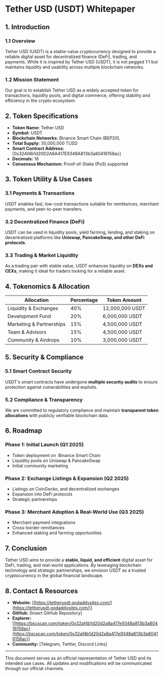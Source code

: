 # Tether USD (USDT) Whitepaper

## **1. Introduction**

### **1.1 Overview**

Tether USD (USDT) is a stable-value cryptocurrency designed to provide a reliable digital asset for decentralized finance (DeFi), trading, and payments. While it is inspired by Tether USD (USDT), it is not pegged 1:1 but maintains liquidity and usability across multiple blockchain networks.

### **1.2 Mission Statement**

Our goal is to establish Tether USD as a widely accepted token for transactions, liquidity pools, and digital commerce, offering stability and efficiency in the crypto ecosystem.

## **2. Token Specifications**

- **Token Name:** Tether USD
- **Symbol:** USDT
- **Blockchain Networks:** Binance Smart Chain (BEP20),
- **Total Supply:** 30,000,000 TUSD
- **Smart Contract Address:** [0x32Af4b1d20D2A8A417E9348A813b3a80416158ac]
- **Decimals:** 18
- **Consensus Mechanism:** Proof-of-Stake (PoS) supported

## **3. Token Utility & Use Cases**

### **3.1 Payments & Transactions**

USDT enables fast, low-cost transactions suitable for remittances, merchant payments, and peer-to-peer transfers.

### **3.2 Decentralized Finance (DeFi)**

USDT can be used in liquidity pools, yield farming, lending, and staking on decentralized platforms like **Uniswap, PancakeSwap, and other DeFi protocols**.

### **3.3 Trading & Market Liquidity**

As a trading pair with stable value, USDT enhances liquidity on **DEXs and CEXs**, making it ideal for traders looking for a reliable asset.

## **4. Tokenomics & Allocation**

| **Allocation**           | **Percentage** | **Token Amount** |
| ------------------------ | -------------- | ---------------- |
| Liquidity & Exchanges    | 40%            | 12,000,000 USDT  |
| Development Fund         | 20%            | 6,000,000 USDT   |
| Marketing & Partnerships | 15%            | 4,500,000 USDT   |
| Team & Advisors          | 15%            | 4,500,000 USDT   |
| Community & Airdrops     | 10%            | 3,000,000 USDT   |

## **5. Security & Compliance**

### **5.1 Smart Contract Security**

USDT's smart contracts have undergone **multiple security audits** to ensure protection against vulnerabilities and exploits.

### **5.2 Compliance & Transparency**

We are committed to regulatory compliance and maintain **transparent token allocations** with publicly verifiable blockchain data.

## **6. Roadmap**

### **Phase 1: Initial Launch (Q1 2025)**

- Token deployment on  Binance Smart Chain
- Liquidity pools on Uniswap & PancakeSwap
- Initial community marketing

### **Phase 2: Exchange Listings & Expansion (Q2 2025)**

- Listings on CoinGecko, and decentralized exchanges
- Expansion into DeFi protocols
- Strategic partnerships

### **Phase 3: Merchant Adoption & Real-World Use (Q3 2025)**

- Merchant payment integrations
- Cross-border remittances
- Enhanced staking and farming opportunities

## **7. Conclusion**

Tether USD aims to provide a **stable, liquid, and efficient** digital asset for DeFi, trading, and real-world applications. By leveraging blockchain technology and strategic partnerships, we envision USDT as a trusted cryptocurrency in the global financial landscape.

## **8. Contact & Resources**

- **Website:** [[https://tetherusdt.godaddysites.com/](https://tetherusdt.godaddysites.com/)]
- **GitHub:** [Insert GitHub Repository]
- **Explorer:** [[https://bscscan.com/token/0x32af4b1d20d2a8a417e9348a813b3a80416158ac](https://bscscan.com/token/0x32af4b1d20d2a8a417e9348a813b3a80416158ac)]
- **Community:** [Telegram, Twitter, Discord Links]

---

This document serves as an official representation of Tether USD and its intended use cases. All updates and modifications will be communicated through our official channels.

